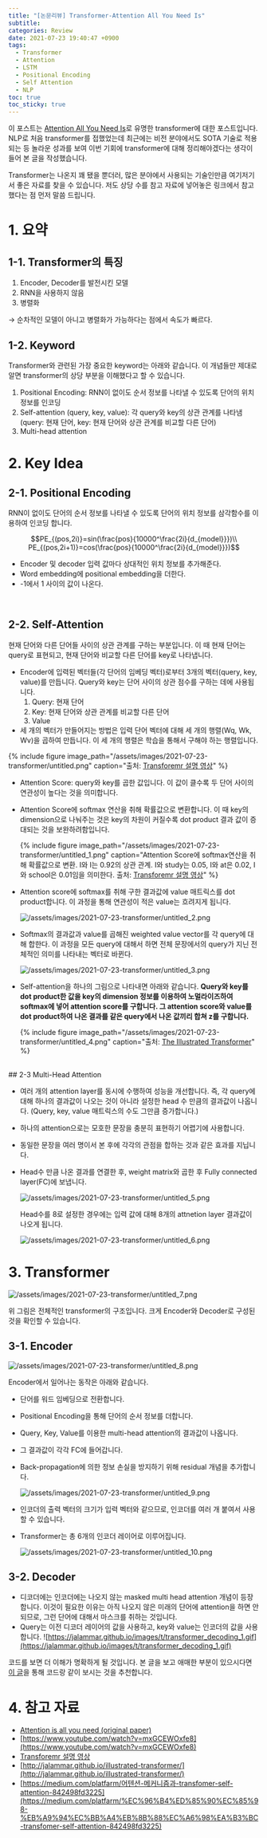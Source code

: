 ```yaml
---
title: "[논문리뷰] Transformer-Attention All You Need Is"
subtitle: 
categories: Review
date: 2021-07-23 19:40:47 +0900
tags:
  - Transformer
  - Attention
  - LSTM
  - Positional Encoding
  - Self Attention 
  - NLP
toc: true
toc_sticky: true
---
```


이 포스트는 [Attention All You Need Is](https://arxiv.org/pdf/1706.03762.pdf)로 유명한 transformer에 대한 포스트입니다. NLP로 처음 transformer를 접했었는데 최근에는 비전 분야에서도 SOTA 기술로 적용되는 등 놀라운 성과를 보여 이번 기회에 transformer에 대해 정리해야겠다는 생각이 들어 본 글을 작성했습니다. 

Transformer는 나온지 꽤 됐을 뿐더러, 많은 분야에서 사용되는 기술인만큼 여기저기서 좋은 자료를 찾을 수 있습니다. 저도 상당 수를 참고 자료에 넣어놓은 링크에서 참고했다는 점 먼저 말씀 드립니다. 

# 1. 요약

## 1-1. Transformer의 특징

1. Encoder, Decoder를 발전시킨 모델
2. RNN을 사용하지 않음 
3. 병렬화

→ 순차적인 모델이 아니고 병렬화가 가능하다는 점에서 속도가 빠르다.

## 1-2. Keyword
Transformer와 관련된 가장 중요한 keyword는 아래와 같습니다. 이 개념들만 제대로 알면 transformer의 상당 부분을 이해했다고 할 수 있습니다. 

1. Positional Encoding: RNN이 없이도 순서 정보를 나타낼 수 있도록 단어의 위치 정보를 인코딩
2. Self-attention (query, key, value): 각 query와 key의 상관 관계를 나타냄 (query: 현재 단어, key: 현재 단어와 상관 관계를 비교할 다른 단어) 
3. Multi-head attention 

# 2. Key Idea

## 2-1. Positional Encoding

RNN이 없이도 단어의 순서 정보를 나타낼 수 있도록 단어의 위치 정보를 삼각함수를 이용하여 인코딩 합니다.  

$$PE_{(pos,2i)}=sin(\frac{pos}{10000^\frac{2i}{d_{model}}})\\
PE_{(pos,2i+1)}=cos(\frac{pos}{10000^\frac{2i}{d_{model}}})$$

- Encoder 및 decoder 입력 값마다 상대적인 위치 정보를 추가해준다.
- Word embedding에 positional embedding을 더한다.
- -1에서 1 사이의 값이 나온다.

<br>

## 2-2. Self-Attention

현재 단어와 다른 단어들 사이의 상관 관계를 구하는 부분입니다. 이 때 현재 단어는 query로 표현되고, 현재 단어와 비교할 다른 단어를 key로 나타냅니다. 

- Encoder에 입력된 벡터들(각 단어의 임베딩 벡터)로부터 3개의 벡터(query, key, value)를 만듭니다. Query와 key는 단어 사이의 상관 점수를 구하는 데에 사용됩니다.
    1. Query:  현재 단어
    2. Key: 현재 단어와 상관 관계를 비교할 다른 단어
    3. Value
- 세 개의 벡터가 만들어지는 방법은 입력 단어 벡터에 대해 세 개의 행렬(Wq, Wk, Wv)을 곱하여 만듭니다.  이 세 개의 행렬은 학습을 통해서 구해야 하는 행렬입니다.

{% include figure image_path="/assets/images/2021-07-23-transformer/untitled.png" caption="출처: [Transforemr 설명 영상](https://www.youtube.com/watch?v=mxGCEWOxfe8)" %}

- Attention Score: query와 key를 곱한 값입니다. 이 값이 클수록 두 단어 사이의 연관성이 높다는 것을 의미합니다.
- Attention Score에 softmax 연산을 취해 확률값으로 변환합니다. 이 때 key의 dimension으로 나눠주는 것은 key의 차원이 커질수록 dot product 결과 값이 증대되는 것을 보완하려함입니다.

    {% include figure image_path="/assets/images/2021-07-23-transformer/untitled_1.png" caption="Attention Score에 softmax연산을 취해 확률값으로 변환. I와 I는 0.92의 상관 관계. I와 study는 0.05, I와 at은 0.02, I와 school은 0.01임을 의미한다. 출처: [Transforemr 설명 영상](https://www.youtube.com/watch?v=mxGCEWOxfe8)" %}

- Attention score에 softmax를 취해 구한 결과값에 value 매트릭스를 dot product합니다. 이 과정을 통해 연관성이 적은 value는 흐려지게 됩니다.

    ![/assets/images/2021-07-23-transformer/untitled_2.png](/assets/images/2021-07-23-transformer/untitled_2.png)

- Softmax의 결과값과 value를 곱해진 weighted value vector를 각 query에 대해 합한다. 이 과정을 모든 query에 대해서 하면 전체 문장에서의 query가 지닌 전체적인 의미를 나타내는 벡터로 바뀐다.

    ![/assets/images/2021-07-23-transformer/untitled_3.png](/assets/images/2021-07-23-transformer/untitled_3.png)

- Self-attention을 하나의 그림으로 나타내면 아래와 같습니다. <b>Query와 key를 dot product한 값을 key의 dimension 정보를 이용하여 노멀라이즈하여 softmax에 넣어 attention score를 구합니다. 그 attention score와 value를 dot product하여 나온 결과를 같은 query에서 나온 값끼리 합쳐 z를 구합니다.</b>

    {% include figure image_path="/assets/images/2021-07-23-transformer/untitled_4.png" caption="출처: [The Illustrated Transformer](http://jalammar.github.io/illustrated-transformer/)" %}
<br>
## 2-3 Multi-Head Attention

- 여러 개의 attention layer를 동시에 수행하여 성능을 개선합니다. 즉, 각 query에 대해 하나의 결과값이 나오는 것이 아니라 설정한 head 수 만큼의 결과값이 나옵니다. (Query, key, value 매트릭스의 수도 그만큼 증가합니다.)
- 하나의 attention으로는 모호한 문장을 충분히 표현하기 어렵기에 사용합니다.
- 동일한 문장을 여러 명이서 본 후에 각각의 관점을 합하는 것과 같은 효과를 지닙니다.
- Head수 만큼 나온 결과를 연결한 후, weight matrix와 곱한 후 Fully connected layer(FC)에 보냅니다.

    ![/assets/images/2021-07-23-transformer/untitled_5.png](/assets/images/2021-07-23-transformer/untitled_5.png)

    Head수를 8로 설정한 경우에는 입력 값에 대해 8개의 attnetion layer 결과값이 나오게 됩니다.

    ![/assets/images/2021-07-23-transformer/untitled_6.png](/assets/images/2021-07-23-transformer/untitled_6.png)

# 3. Transformer

![/assets/images/2021-07-23-transformer/untitled_7.png](/assets/images/2021-07-23-transformer/untitled_7.png)

위 그림은 전체적인 transformer의 구조입니다. 크게 Encoder와 Decoder로 구성된 것을 확인할 수 있습니다. 

## 3-1. Encoder

![/assets/images/2021-07-23-transformer/untitled_8.png](/assets/images/2021-07-23-transformer/untitled_8.png)

Encoder에서 일어나는 동작은 아래와 같습니다. 
- 단어를 워드 임베딩으로 전환합니다.
- Positional Encoding을 통해 단어의 순서 정보를 더합니다.
- Query, Key, Value를 이용한 multi-head attention의 결과값이 나옵니다.
- 그 결과값이 각각 FC에 들어갑니다.
- Back-propagation에 의한 정보 손실을 방지하기 위해 residual 개념을 추가합니다.

    ![/assets/images/2021-07-23-transformer/untitled_9.png](/assets/images/2021-07-23-transformer/untitled_9.png)

- 인코더의 출력 벡터의 크기가 입력 벡터와 같으므로, 인코더를 여러 개 붙여서 사용할 수 있습니다.
- Transformer는 총 6개의 인코더 레이어로 이루어집니다. 

    ![/assets/images/2021-07-23-transformer/untitled_10.png](/assets/images/2021-07-23-transformer/untitled_10.png)

## 3-2. Decoder

- 디코더에는 인코더에는 나오지 않는 masked multi head attention 개념이 등장합니다. 이것이 필요한 이유는 아직 나오지 않은 미래의 단어에 attention을 하면 안되므로, 그런 단어에 대해서 마스크를 취하는 것입니다.
- Query는 이전 디코더 레이어의 값을 사용하고, key와 value는 인코더의 값을 사용합니다. 
    ![https://jalammar.github.io/images/t/transformer_decoding_1.gif](https://jalammar.github.io/images/t/transformer_decoding_1.gif)

코드를 보면 더 이해가 명확하게 될 것입니다. 본 글을 보고 애매한 부분이 있으시다면 [이 글](https://medium.com/platfarm/%EC%96%B4%ED%85%90%EC%85%98-%EB%A9%94%EC%BB%A4%EB%8B%88%EC%A6%98%EA%B3%BC-transfomer-self-attention-842498fd3225)을 통해 코드랑 같이 보시는 것을 추천합니다. 

# 4. 참고 자료

- [Attention is all you need (original paper)](https://arxiv.org/pdf/1706.03762.pdf)
- [https://www.youtube.com/watch?v=mxGCEWOxfe8](https://www.youtube.com/watch?v=mxGCEWOxfe8)
- [Transforemr 설명 영상](https://www.youtube.com/watch?v=mxGCEWOxfe8)
- [http://jalammar.github.io/illustrated-transformer/](http://jalammar.github.io/illustrated-transformer/)
- [https://medium.com/platfarm/어텐션-메커니즘과-transfomer-self-attention-842498fd3225](https://medium.com/platfarm/%EC%96%B4%ED%85%90%EC%85%98-%EB%A9%94%EC%BB%A4%EB%8B%88%EC%A6%98%EA%B3%BC-transfomer-self-attention-842498fd3225)
